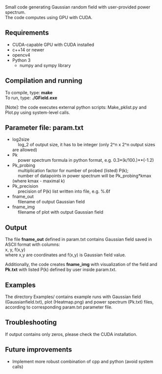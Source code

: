 Small code generating Gaussian random field with user-provided power spectrum.  
The code computes using GPU with CUDA.

## Requirements
- CUDA-capable GPU with CUDA installed
- c++14 or newer
- opencv4
- Python 3  
  - numpy and sympy library  

## Compilation and running
To compile, type: **make**  
To run, type: **./GField.exe**  

\[Note\]: the code executes external python scripts: Make_pklist.py and Plot.py using system-level calls.

## Parameter file: **param.txt**
- log2size  
&emsp; log_2 of output size, it has to be integer (only 2^n x 2^n output sizes are allowed)  
- Pk  
&emsp; power spectrum formula in python format, e.g. 0.3*(k/100.)**(-1.2)  
- Pk_probing  
&emsp; multiplication factor for number of probed (listed) P(k);  
&emsp; number of datapoints in power spectrum  will be Pk_probing\*kmax (where kmax - maximal k)  
- Pk_precision  
&emsp; precision of P(k) list written into file, e.g. %.6f  
- fname_out  
&emsp; filename of output Gaussian field  
- fname_img  
&emsp; filename of plot with output Gaussian field


## Output
The file **fname_out** defined in param.txt contains Gaussian field saved in ASCII format with columns:  
x, y, f(x,y)  
where x,y are coordinates and f(x,y) is Gaussian field value.  

Additionally, the code creates **fname_img** with visualization of the field and **Pk.txt** with listed P(k) defined by user inside param.txt.


## Examples  
The directory Examples/ contains example runs with Gaussian field (Gaussianfield.txt), plot (Heatmap.png) and power spectrum (Pk.txt) files,  
according to corresponding param.txt parameter file.  


## Troubleshooting
If output contains only zeros, please check the CUDA installation.


## Future improvements
- Implement more robust combination of cpp and python (avoid system calls)